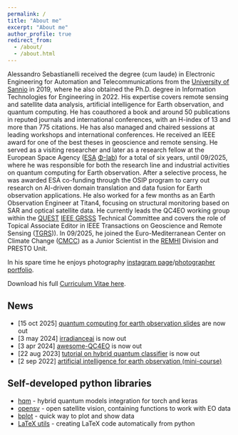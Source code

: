 ```yaml
---
permalink: /
title: "About me"
excerpt: "About me"
author_profile: true
redirect_from: 
  - /about/
  - /about.html
---
```


Alessandro Sebastianelli received the degree (cum laude) in Electronic Engineering for Automation and Telecommunications from the [University of Sannio][sannio] in 2019, where he also obtained the Ph.D. degree in Information Technologies for Engineering in 2022. His expertise covers remote sensing and satellite data analysis, artificial intelligence for Earth observation, and quantum computing. He has coauthored a book and around 50 publications in reputed journals and international conferences, with an H-index of 13 and more than 775 citations. He has also managed and chaired sessions at leading workshops and international conferences. He received an IEEE award for one of the best theses in geoscience and remote sensing. He served as a visiting researcher and later as a research fellow at the European Space Agency ([ESA](ESRIN) [Φ-lab][Φ-lab]) for a total of six years, until 09/2025, where he was responsible for both the research line and industrial activities on quantum computing for Earth observation. After a selective process, he was awarded ESA co-funding through the OSIP program to carry out research on AI-driven domain translation and data fusion for Earth observation applications. He also worked for a few months as an Earth Observation Engineer at Titan4, focusing on structural monitoring based on SAR and optical satellite data. He currently leads the QC4EO working group within the [QUEST][quest] [IEEE GRSSS][grss] Technical Committee and covers the role of Topical Associate Editor in IEEE Transactions on Geoscience and Remote Sensing ([TGRS][TGRS])). In 09/2025, he joined the Euro-Mediterranean Center on Climate Change ([CMCC][CMCC]) as a Junior Scientist in the [REMHI][REMHI] Division and PRESTO Unit.


In his spare time he enjoys photography [instagram page][insta]/[photographer portfolio][photo].

Download his full [Curriculum Vitae here](/images/cv_asebastianelli.pdf).

## News 

- [15 oct 2025] [quantum computing for earth observation slides][qc4eo-slides] are now out
- [3  may 2024] [irradianceai][irrai] is now out
- [3  apr 2024] [awesome-QC4EO][aqc4eo] is now out
- [22 aug 2023] [tutorial on hybrid quantum classifier][tutorial-qml4eo] is now out
- [2  sep 2022] [artificial intelligence for earth observation (mini-course)][ai4eo-course]

<!--
<details>
  <summary>Old news</summary>
  * [22 aug 2023] <a href="https://github.com/alessandrosebastianelli/QML4EO-tutorial" target="_blank">tutorial on hybrid quantum classifier</a> is now out
  <br>
  * [2 sep 2022] <a href="https://github.com/alessandrosebastianelli/AI4EO" target="_blank" >artificial intelligence for earth observation (mini-course)</a> is now out
</details>
-->

## Self-developed python libraries

- [hqm](https://alessandrosebastianelli.github.io/hqm/hqm.html) - hybrid quantum models integration for torch and keras
- [opensv](https://alessandrosebastianelli.github.io/opensv/pyosv.html) - open satellite vision, containing functions to work with EO data
- [bplot](https://alessandrosebastianelli.github.io/bplot/bplot.html) - quick way to plot and show data
- [LaTeX utils](https://alessandrosebastianelli.github.io/latex-utils/pytexutils.html) - creating LaTeX code automatically from python

[sannio]: https://www.unisannio.it/
[ESA]: http://www.esa.int/
[ESRIN]: http://www.esa.int/About_Us/ESRIN/
[Φ-lab]: https://philab.phi.esa.int/
[photo]: https://alessandrosebastianelli.github.io/photography/index.html
[insta]: https://www.instagram.com/a.sebastianelli_photographer/
[aqc4eo]: https://alessandrosebastianelli.github.io/awesome-QC4EO
[qc4eo-slides]: https://alessandrosebastianelli.github.io/qc4eo-slides/#/overview
[irrai]: https://irradianceai.github.io/
[grss]: https://www.grss-ieee.org/
[quest]: https://www.grss-ieee.org/technical-committees/quantum-earth-science-and-technology-quest/
[tutorial-qml4eo]: https://github.com/alessandrosebastianelli/QML4EO-tutorial
[ai4eo-course]: https://github.com/alessandrosebastianelli/AI4EO
[CMCC]: https://www.cmcc.it/
[REMHI]: https://www.cmcc.it/it/what-we-do/institutes/institute-for-climate-resilience-icr/regional-models-and-geo-hydrological-impacts
[TGRS]: https://www.grss-ieee.org/publications/author-resources/tgrs-editorial-board/